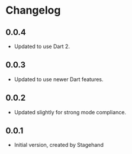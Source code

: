 # Changelog

## 0.0.4

- Updated to use Dart 2.

## 0.0.3

- Updated to use newer Dart features.

## 0.0.2

- Updated slightly for strong mode compliance.

## 0.0.1

- Initial version, created by Stagehand
